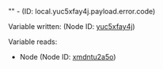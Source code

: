 "" - (ID: local.yuc5xfay4j.payload.error.code)

Variable written:
 (Node ID: [yuc5xfay4j](../nodes/yuc5xfay4j.md))

Variable reads:
* Node (Node ID: [xmdntu2a5o](../nodes/xmdntu2a5o.md))
